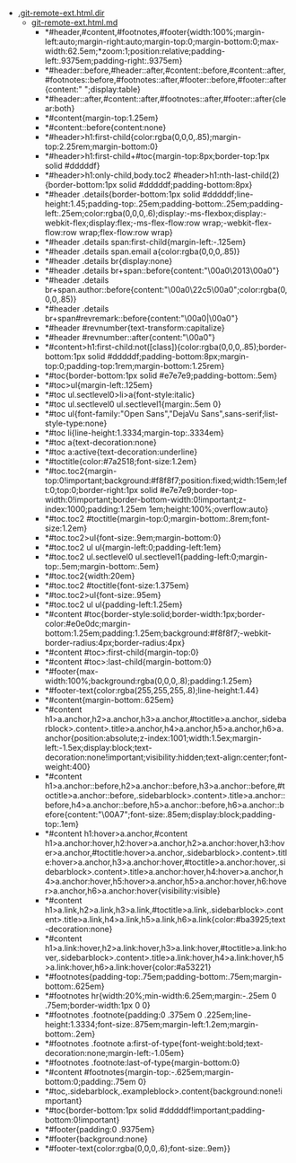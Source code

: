 - <a href = "E:\Node_projects\Node_Way\NBase\_Md\_Index\_Git\content\Docs\C_Program_Files_Git_mingw64_share_doc_git-doc\Point_learn\git-doc_converted\.git-remote-ext.html.dir\cat..git-remote-ext.html.dir\dir..git-remote-ext.html.dir.md">.git-remote-ext.html.dir</a>
    - <a href = "E:\Node_projects\Node_Way\NBase\_Md\_Index\_Git\content\Docs\C_Program_Files_Git_mingw64_share_doc_git-doc\Point_learn\git-doc_converted\.git-remote-ext.html.dir\git-remote-ext.html.md">git-remote-ext.html.md</a>
        - *#header,#content,#footnotes,#footer{width:100%;margin-left:auto;margin-right:auto;margin-top:0;margin-bottom:0;max-width:62.5em;*zoom:1;position:relative;padding-left:.9375em;padding-right:.9375em}
        - *#header::before,#header::after,#content::before,#content::after,#footnotes::before,#footnotes::after,#footer::before,#footer::after{content:" ";display:table}
        - *#header::after,#content::after,#footnotes::after,#footer::after{clear:both}
        - *#content{margin-top:1.25em}
        - *#content::before{content:none}
        - *#header>h1:first-child{color:rgba(0,0,0,.85);margin-top:2.25rem;margin-bottom:0}
        - *#header>h1:first-child+#toc{margin-top:8px;border-top:1px solid #dddddf}
        - *#header>h1:only-child,body.toc2 #header>h1:nth-last-child(2){border-bottom:1px solid #dddddf;padding-bottom:8px}
        - *#header .details{border-bottom:1px solid #dddddf;line-height:1.45;padding-top:.25em;padding-bottom:.25em;padding-left:.25em;color:rgba(0,0,0,.6);display:-ms-flexbox;display:-webkit-flex;display:flex;-ms-flex-flow:row wrap;-webkit-flex-flow:row wrap;flex-flow:row wrap}
        - *#header .details span:first-child{margin-left:-.125em}
        - *#header .details span.email a{color:rgba(0,0,0,.85)}
        - *#header .details br{display:none}
        - *#header .details br+span::before{content:"\00a0\2013\00a0"}
        - *#header .details br+span.author::before{content:"\00a0\22c5\00a0";color:rgba(0,0,0,.85)}
        - *#header .details br+span#revremark::before{content:"\00a0|\00a0"}
        - *#header #revnumber{text-transform:capitalize}
        - *#header #revnumber::after{content:"\00a0"}
        - *#content>h1:first-child:not([class]){color:rgba(0,0,0,.85);border-bottom:1px solid #dddddf;padding-bottom:8px;margin-top:0;padding-top:1rem;margin-bottom:1.25rem}
        - *#toc{border-bottom:1px solid #e7e7e9;padding-bottom:.5em}
        - *#toc>ul{margin-left:.125em}
        - *#toc ul.sectlevel0>li>a{font-style:italic}
        - *#toc ul.sectlevel0 ul.sectlevel1{margin:.5em 0}
        - *#toc ul{font-family:"Open Sans","DejaVu Sans",sans-serif;list-style-type:none}
        - *#toc li{line-height:1.3334;margin-top:.3334em}
        - *#toc a{text-decoration:none}
        - *#toc a:active{text-decoration:underline}
        - *#toctitle{color:#7a2518;font-size:1.2em}
        - *#toc.toc2{margin-top:0!important;background:#f8f8f7;position:fixed;width:15em;left:0;top:0;border-right:1px solid #e7e7e9;border-top-width:0!important;border-bottom-width:0!important;z-index:1000;padding:1.25em 1em;height:100%;overflow:auto}
        - *#toc.toc2 #toctitle{margin-top:0;margin-bottom:.8rem;font-size:1.2em}
        - *#toc.toc2>ul{font-size:.9em;margin-bottom:0}
        - *#toc.toc2 ul ul{margin-left:0;padding-left:1em}
        - *#toc.toc2 ul.sectlevel0 ul.sectlevel1{padding-left:0;margin-top:.5em;margin-bottom:.5em}
        - *#toc.toc2{width:20em}
        - *#toc.toc2 #toctitle{font-size:1.375em}
        - *#toc.toc2>ul{font-size:.95em}
        - *#toc.toc2 ul ul{padding-left:1.25em}
        - *#content #toc{border-style:solid;border-width:1px;border-color:#e0e0dc;margin-bottom:1.25em;padding:1.25em;background:#f8f8f7;-webkit-border-radius:4px;border-radius:4px}
        - *#content #toc>:first-child{margin-top:0}
        - *#content #toc>:last-child{margin-bottom:0}
        - *#footer{max-width:100%;background:rgba(0,0,0,.8);padding:1.25em}
        - *#footer-text{color:rgba(255,255,255,.8);line-height:1.44}
        - *#content{margin-bottom:.625em}
        - *#content h1>a.anchor,h2>a.anchor,h3>a.anchor,#toctitle>a.anchor,.sidebarblock>.content>.title>a.anchor,h4>a.anchor,h5>a.anchor,h6>a.anchor{position:absolute;z-index:1001;width:1.5ex;margin-left:-1.5ex;display:block;text-decoration:none!important;visibility:hidden;text-align:center;font-weight:400}
        - *#content h1>a.anchor::before,h2>a.anchor::before,h3>a.anchor::before,#toctitle>a.anchor::before,.sidebarblock>.content>.title>a.anchor::before,h4>a.anchor::before,h5>a.anchor::before,h6>a.anchor::before{content:"\00A7";font-size:.85em;display:block;padding-top:.1em}
        - *#content h1:hover>a.anchor,#content h1>a.anchor:hover,h2:hover>a.anchor,h2>a.anchor:hover,h3:hover>a.anchor,#toctitle:hover>a.anchor,.sidebarblock>.content>.title:hover>a.anchor,h3>a.anchor:hover,#toctitle>a.anchor:hover,.sidebarblock>.content>.title>a.anchor:hover,h4:hover>a.anchor,h4>a.anchor:hover,h5:hover>a.anchor,h5>a.anchor:hover,h6:hover>a.anchor,h6>a.anchor:hover{visibility:visible}
        - *#content h1>a.link,h2>a.link,h3>a.link,#toctitle>a.link,.sidebarblock>.content>.title>a.link,h4>a.link,h5>a.link,h6>a.link{color:#ba3925;text-decoration:none}
        - *#content h1>a.link:hover,h2>a.link:hover,h3>a.link:hover,#toctitle>a.link:hover,.sidebarblock>.content>.title>a.link:hover,h4>a.link:hover,h5>a.link:hover,h6>a.link:hover{color:#a53221}
        - *#footnotes{padding-top:.75em;padding-bottom:.75em;margin-bottom:.625em}
        - *#footnotes hr{width:20%;min-width:6.25em;margin:-.25em 0 .75em;border-width:1px 0 0}
        - *#footnotes .footnote{padding:0 .375em 0 .225em;line-height:1.3334;font-size:.875em;margin-left:1.2em;margin-bottom:.2em}
        - *#footnotes .footnote a:first-of-type{font-weight:bold;text-decoration:none;margin-left:-1.05em}
        - *#footnotes .footnote:last-of-type{margin-bottom:0}
        - *#content #footnotes{margin-top:-.625em;margin-bottom:0;padding:.75em 0}
        - *#toc,.sidebarblock,.exampleblock>.content{background:none!important}
        - *#toc{border-bottom:1px solid #dddddf!important;padding-bottom:0!important}
        - *#footer{padding:0 .9375em}
        - *#footer{background:none}
        - *#footer-text{color:rgba(0,0,0,.6);font-size:.9em}}
